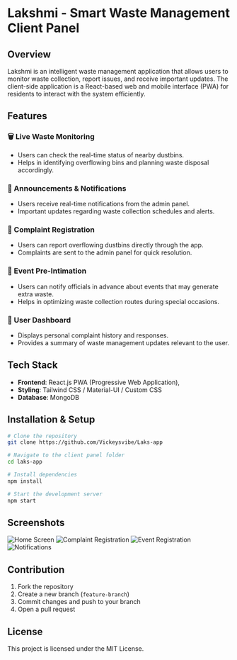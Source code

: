# Lakshmi - Smart Waste Management Client Panel

## Overview

Lakshmi is an intelligent waste management application that allows users to monitor waste collection, report issues, and receive important updates. The client-side application is a React-based web and mobile interface (PWA) for residents to interact with the system efficiently.

## Features

### 🗑 Live Waste Monitoring

- Users can check the real-time status of nearby dustbins.
- Helps in identifying overflowing bins and planning waste disposal accordingly.

### 📢 Announcements & Notifications

- Users receive real-time notifications from the admin panel.
- Important updates regarding waste collection schedules and alerts.

### 🚨 Complaint Registration

- Users can report overflowing dustbins directly through the app.
- Complaints are sent to the admin panel for quick resolution.

### 📅 Event Pre-Intimation

- Users can notify officials in advance about events that may generate extra waste.
- Helps in optimizing waste collection routes during special occasions.

### 🔔 User Dashboard

- Displays personal complaint history and responses.
- Provides a summary of waste management updates relevant to the user.

## Tech Stack

- **Frontend**: React.js PWA (Progressive Web Application),
- **Styling**: Tailwind CSS / Material-UI / Custom CSS
- **Database**: MongoDB

## Installation & Setup

```bash
# Clone the repository
git clone https://github.com/Vickeysvibe/Laks-app

# Navigate to the client panel folder
cd laks-app

# Install dependencies
npm install

# Start the development server
npm start
```

## Screenshots

![Home Screen](Screenshots/home.png)
![Complaint Registration](Screenshots/query.png)
![Event Registration](Screenshots/event.png)
![Notifications](Screenshots/alert.png)

<!--
## Demo Video

[![Watch the Demo](path-to-video/demo-thumbnail.png)](path-to-video/demo.mp4) -->

## Contribution

1. Fork the repository
2. Create a new branch (`feature-branch`)
3. Commit changes and push to your branch
4. Open a pull request

## License

This project is licensed under the MIT License.
